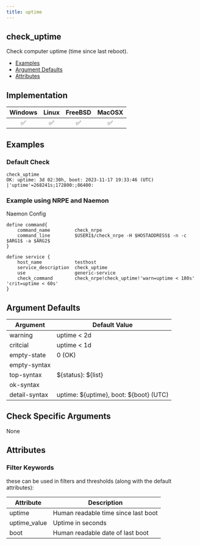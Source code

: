 ```yaml
---
title: uptime
---
```


## check_uptime

Check computer uptime (time since last reboot).

- [Examples](#examples)
- [Argument Defaults](#argument-defaults)
- [Attributes](#attributes)

## Implementation

| Windows            | Linux              | FreeBSD            | MacOSX             |
|:------------------:|:------------------:|:------------------:|:------------------:|
| :white_check_mark: | :white_check_mark: | :white_check_mark: | :white_check_mark: |

## Examples

### Default Check

    check_uptime
    OK: uptime: 3d 02:30h, boot: 2023-11-17 19:33:46 (UTC) |'uptime'=268241s;172800:;86400:

### Example using NRPE and Naemon

Naemon Config

    define command{
        command_name         check_nrpe
        command_line         $USER1$/check_nrpe -H $HOSTADDRESS$ -n -c $ARG1$ -a $ARG2$
    }

    define service {
        host_name            testhost
        service_description  check_uptime
        use                  generic-service
        check_command        check_nrpe!check_uptime!'warn=uptime < 180s' 'crit=uptime < 60s'
    }

## Argument Defaults

| Argument      | Default Value                            |
| ------------- | ---------------------------------------- |
| warning       | uptime < 2d                              |
| critcial      | uptime < 1d                              |
| empty-state   | 0 (OK)                                   |
| empty-syntax  |                                          |
| top-syntax    | \${status}: \${list}                     |
| ok-syntax     |                                          |
| detail-syntax | uptime: \${uptime}, boot: \${boot} (UTC) |

## Check Specific Arguments

None

## Attributes

### Filter Keywords

these can be used in filters and thresholds (along with the default attributes):

| Attribute    | Description                         |
| ------------ | ----------------------------------- |
| uptime       | Human readable time since last boot |
| uptime_value | Uptime in seconds                   |
| boot         | Human readable date of last boot    |
